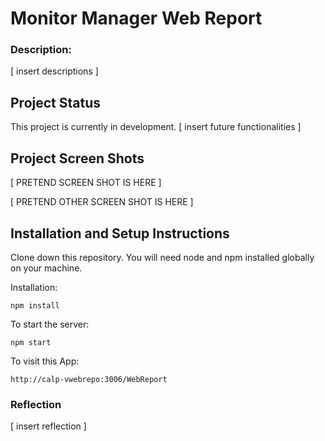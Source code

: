 # Monitor Manager Web Report

### Description:

[ insert descriptions ]

## Project Status

This project is currently in development. [ insert future functionalities ]

## Project Screen Shots

[ PRETEND SCREEN SHOT IS HERE ]

[ PRETEND OTHER SCREEN SHOT IS HERE ]

## Installation and Setup Instructions

Clone down this repository. You will need node and npm installed globally on your machine.

Installation:

``npm install``

To start the server:

``npm start``

To visit this App:

``http://calp-vwebrepo:3006/WebReport``

### Reflection

[ insert reflection ]